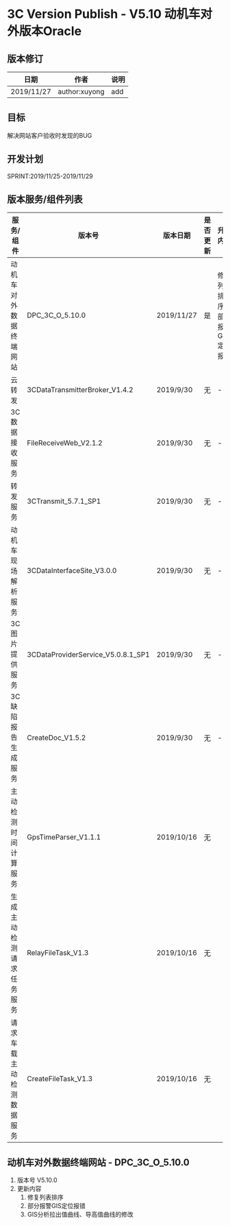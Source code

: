 3C Version Publish - V5.10 动机车对外版本Oracle
=================
  
版本修订
-----------------------------------

日期 | 作者 |  说明
-|-|-
2019/11/27| author:xuyong| add

目标
-----------------------------------

解决网站客户验收时发现的BUG

开发计划
-----------------------------------

SPRINT:2019/11/25-2019/11/29

版本服务/组件列表
-----------------------------------

服务/组件 | 版本号 | 版本日期 | 是否更新 |升级内容
-|-|-|-|-
 动机车对外数据终端网站| DPC_3C_O_5.10.0 |2019/11/27| 是 |修复列表排序；部分报警GIS定位报错
 云转发| 3CDataTransmitterBroker_V1.4.2 |2019/9/30| 无 |-
 3C数据接收服务| FileReceiveWeb_V2.1.2|2019/9/30| 无 |-
 转发服务| 3CTransmit_5.7.1_SP1 |2019/9/30| 无 |-
 动机车现场解析服务| 3CDataInterfaceSite_V3.0.0 |2019/9/30| 无 |-
 3C图片提供服务| 3CDataProviderService_V5.0.8.1_SP1 |2019/9/30| 无 |-
 3C缺陷报告生成服务| CreateDoc_V1.5.2 |2019/9/30| 无 |-
 主动检测时间计算服务|GpsTimeParser_V1.1.1 |2019/10/16| 无  |
 生成主动检测请求任务服务| RelayFileTask_V1.3|2019/10/16| 无 |
 请求车载主动检测数据服务| CreateFileTask_V1.3 |2019/10/16| 无 |

动机车对外数据终端网站 - DPC_3C_O_5.10.0
-----------------------------------

1. 版本号
V5.10.0
2. 更新内容
    1. 修复列表排序
    2. 部分报警GIS定位报错
    3. GIS分析拉出值曲线、导高值曲线的修改
